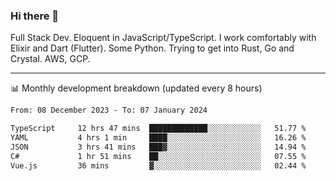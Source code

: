 ### Hi there 👋

Full Stack Dev. Eloquent in JavaScript/TypeScript. I work comfortably with Elixir and Dart (Flutter). Some Python. Trying to get into Rust, Go and Crystal. AWS, GCP.

***

📊 Monthly development breakdown (updated every 8 hours)

<!--START_SECTION:waka-->

```txt
From: 08 December 2023 - To: 07 January 2024

TypeScript     12 hrs 47 mins  █████████████░░░░░░░░░░░░   51.77 %
YAML           4 hrs 1 min     ████░░░░░░░░░░░░░░░░░░░░░   16.26 %
JSON           3 hrs 41 mins   ███▓░░░░░░░░░░░░░░░░░░░░░   14.94 %
C#             1 hr 51 mins    ██░░░░░░░░░░░░░░░░░░░░░░░   07.55 %
Vue.js         36 mins         ▓░░░░░░░░░░░░░░░░░░░░░░░░   02.44 %
```

<!--END_SECTION:waka-->
